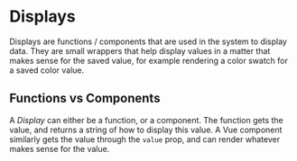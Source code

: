 # Displays

Displays are functions / components that are used in the system to display data. They are small wrappers that help
display values in a matter that makes sense for the saved value, for example rendering a color swatch for a saved color
value.

## Functions vs Components

A _Display_ can either be a function, or a component. The function gets the value, and returns a string of how to
display this value. A Vue component similarly gets the value through the `value` prop, and can render whatever makes
sense for the value.
